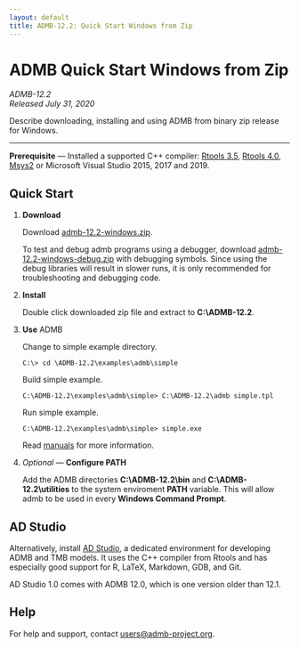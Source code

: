 ```yaml
---
layout: default
title: ADMB-12.2: Quick Start Windows from Zip 
---
```


# ADMB Quick Start Windows from Zip

*ADMB-12.2*  
*Released July 31, 2020*

Describe downloading, installing and using ADMB from binary zip release for Windows.

---

**Prerequisite** &mdash; Installed a supported C++ compiler: [Rtools 3.5](https://cran.r-project.org/bin/windows/Rtools/history.html), [Rtools 4.0](https://cran.r-project.org/bin/windows/Rtools/), [Msys2](https://www.msys2.org) or Microsoft Visual Studio 2015, 2017 and 2019.

Quick Start
-----------

1. **Download**

   Download [admb-12.2-windows.zip](https://github.com/admb-project/admb/releases/download/admb-12.2/admb-12.2-windows.zip).

   To test and debug admb programs using a debugger, download [admb-12.2-windows-debug.zip](https://github.com/admb-project/admb/releases/download/admb-12.2/admb-12.2-windows-debug.zip) with debugging symbols.  Since using the debug libraries will result in slower runs, it is only recommended for troubleshooting and debugging code. 

2. **Install**

   Double click downloaded zip file and extract to **C:\ADMB-12.2**.

3. **Use** ADMB

   Change to simple example directory.

   ```
   C:\> cd \ADMB-12.2\examples\admb\simple
   ```

   Build simple example.

   ```
   C:\ADMB-12.2\examples\admb\simple> C:\ADMB-12.2\admb simple.tpl
   ```

   Run simple example.

   ```
   C:\ADMB-12.2\examples\admb\simple> simple.exe
   ```

   Read [manuals](http://www.admb-project.org/docs/manuals/) for more information.

4. _Optional_ &mdash; **Configure PATH**

   Add the ADMB directories **C:\ADMB-12.2\bin** and **C:\ADMB-12.2\utilities** to the system enviroment **PATH** variable.  This will allow admb to be used in every **Windows Command Prompt**.

AD Studio
---------

Alternatively, install [AD Studio](https://github.com/admb-project/adstudio), a
dedicated environment for developing ADMB and TMB models. It uses the C++
compiler from Rtools and has especially good support for R, LaTeX, Markdown,
GDB, and Git.

AD Studio 1.0 comes with ADMB 12.0, which is one version older than 12.1.

Help
----

For help and support, contact <users@admb-project.org>.
